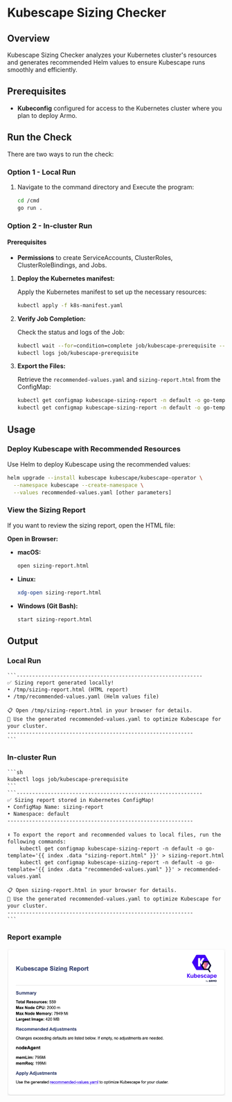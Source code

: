 # Kubescape Sizing Checker

## Overview

Kubescape Sizing Checker analyzes your Kubernetes cluster's resources and generates recommended Helm values to ensure Kubescape runs smoothly and efficiently.

## Prerequisites

- **Kubeconfig** configured for access to the Kubernetes cluster where you plan to deploy Armo.

## Run the Check

There are two ways to run the check:

### Option 1 - Local Run

1. Navigate to the command directory and Execute the program:
   ```sh
   cd /cmd
   go run .
   ```

### Option 2 - In-cluster Run

#### Prerequisites

- **Permissions** to create ServiceAccounts, ClusterRoles, ClusterRoleBindings, and Jobs.

1. **Deploy the Kubernetes manifest:**

   Apply the Kubernetes manifest to set up the necessary resources:

   ```sh
   kubectl apply -f k8s-manifest.yaml
   ```

2. **Verify Job Completion:**

   Check the status and logs of the Job:

   ```sh
   kubectl wait --for=condition=complete job/kubescape-prerequisite --timeout=60s
   kubectl logs job/kubescape-prerequisite
   ```

3. **Export the Files:**

   Retrieve the `recommended-values.yaml` and `sizing-report.html` from the ConfigMap:

   ```sh
   kubectl get configmap kubescape-sizing-report -n default -o go-template='{{ index .data "recommended-values.yaml" }}' > recommended-values.yaml
   kubectl get configmap kubescape-sizing-report -n default -o go-template='{{ index .data "sizing-report.html" }}' > sizing-report.html
   ```

## Usage

### Deploy Kubescape with Recommended Resources

Use Helm to deploy Kubescape using the recommended values:

```sh
helm upgrade --install kubescape kubescape/kubescape-operator \
  --namespace kubescape --create-namespace \
  --values recommended-values.yaml [other parameters]
```

### View the Sizing Report

If you want to review the sizing report, open the HTML file:

**Open in Browser:**

- **macOS:**
    ```sh
    open sizing-report.html
    ```
- **Linux:**
    ```sh
    xdg-open sizing-report.html
    ```
- **Windows (Git Bash):**
    ```sh
    start sizing-report.html
    ```

## Output
### Local Run
    ```------------------------------------------------------------
    ✅ Sizing report generated locally!
    • /tmp/sizing-report.html (HTML report)
    • /tmp/recommended-values.yaml (Helm values file)

    📋 Open /tmp/sizing-report.html in your browser for details.
    🚀 Use the generated recommended-values.yaml to optimize Kubescape for your cluster.
    ------------------------------------------------------------
    ```


### In-cluster Run
    ```sh
    kubectl logs job/kubescape-prerequisite
    ```
    ```------------------------------------------------------------
    ✅ Sizing report stored in Kubernetes ConfigMap!
    • ConfigMap Name: sizing-report
    • Namespace: default
    ------------------------------------------------------------

    ⬇️ To export the report and recommended values to local files, run the following commands:
        kubectl get configmap kubescape-sizing-report -n default -o go-template='{{ index .data "sizing-report.html" }}' > sizing-report.html
        kubectl get configmap kubescape-sizing-report -n default -o go-template='{{ index .data "recommended-values.yaml" }}' > recommended-values.yaml

    📋 Open sizing-report.html in your browser for details.
    🚀 Use the generated recommended-values.yaml to optimize Kubescape for your cluster.
    ------------------------------------------------------------
    ```

### Report example
![alt text](Report-example.png)